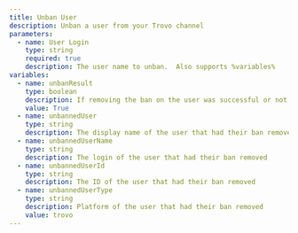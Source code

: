 ```yaml
---
title: Unban User
description: Unban a user from your Trovo channel
parameters:
  - name: User Login
    type: string
    required: true
    description: The user name to unban.  Also supports %variables%
variables:
  - name: unbanResult
    type: boolean
    description: If removing the ban on the user was successful or not
    value: True
  - name: unbannedUser
    type: string
    description: The display name of the user that had their ban removed
  - name: unbannedUserName
    type: string
    description: The login of the user that had their ban removed
  - name: unbannedUserId
    type: string
    description: The ID of the user that had their ban removed
  - name: unbannedUserType
    type: string
    description: Platform of the user that had their ban removed
    value: trovo
---
```

